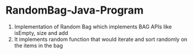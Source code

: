 # RandomBag-Java-Program
1. Implementation of Random Bag which implements BAG APIs like isEmpty, size and add
2. It implements random function that would iterate and sort randomly on the items in the bag
